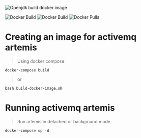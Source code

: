 ![Openjdk build docker image](https://github.com/oceanebelle/docker/workflows/Openjdk%20build%20docker%20image/badge.svg?branch=master&event=push)

![Docker Build](https://img.shields.io/docker/cloud/automated/oceanebelle/activemq-artemis)
![Docker Build](https://img.shields.io/docker/cloud/build/oceanebelle/activemq-artemis)
![Docker Pulls](https://img.shields.io/docker/pulls/oceanebelle/activemq-artemis)

# Creating an image for activemq artemis
> Using docker compose 
```
docker-compose build
```

> or 
```
bash build-docker-image.sh
```

# Running activemq artemis
> Run artemis in detached or background mode
```
docker-compose up -d
```
